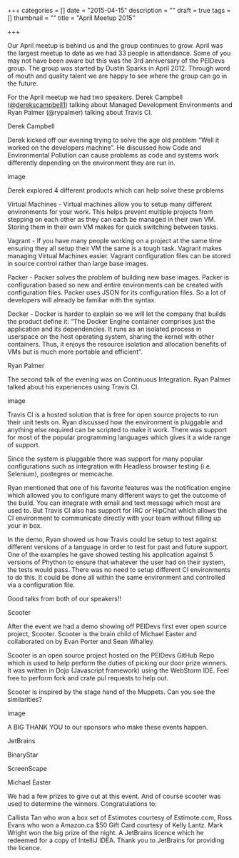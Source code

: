 +++
categories = []
date = "2015-04-15"
description = ""
draft = true
tags = []
thumbnail = ""
title = "April Meetup 2015"

+++


Our April meetup is behind us and the group continues to grow. April was the largest meetup to date as we had 33 people in attendance. Some of you may not have been aware but this was the 3rd anniversary of the PEIDevs group. The group was started by Dustin Sparks in April 2012. Through word of mouth and quality talent we are happy to see where the group can go in the future.

For the April meetup we had two speakers. Derek Campbell (@[derekscampbell1](https://twitter.com/derekscampbell1)) talking about Managed Development Environments and Ryan Palmer (@rypalmer) talking about Travis CI.

Derek Campbell

Derek kicked off our evening trying to solve the age old problem “Well it worked on the developers machine”. He discussed how Code and Environmental Pollution can cause problems as code and systems work differently depending on the environment they are run in.

image

Derek explored 4 different products which can help solve these problems

Virtual Machines - Virtual machines allow you to setup many different environments for your work. This helps prevent multiple projects from stepping on each other as they can each be managed in their own VM. Storing them in their own VM makes for quick switching between tasks.

Vagrant - If you have many people working on a project at the same time ensuring they all setup their VM the same is a tough task. Vagrant makes managing Virtual Machines easier. Vagrant configuration files can be stored in source control rather than large base images.

Packer -  Packer solves the problem of building new base images. Packer is configuration based so new and entire environments can be created with configuration files. Packer uses JSON for its configuration files. So a lot of developers will already be familiar with the syntax.

Docker - Docker is harder to explain so we will let the company that builds the product define it: “The Docker Engine container comprises just the application and its dependencies. It runs as an isolated process in userspace on the host operating system, sharing the kernel with other containers. Thus, it enjoys the resource isolation and allocation benefits of VMs but is much more portable and efficient”.

Ryan Palmer

The second talk of the evening was on Continuous Integration. Ryan Palmer talked about his experiences using Travis CI.

image

Travis CI is a hosted solution that is free for open source projects to run their unit tests on. Ryan discussed how the environment is pluggable and anything else required can be scripted to make it work. There was support for most of the popular programming languages which gives it a wide range of support.

Since the system is pluggable there was support for many popular configurations such as integration with Headless browser testing (i.e. Selenium), postegres or memcache.

Ryan mentioned that one of his favorite features was the notification engine which allowed you to configure many different ways to get the outcome of the build. You can integrate with email and text message which most are used to. But Travis CI also has support for IRC or HipChat which allows the CI environment to communicate directly with your team without filling up your in box.

In the demo, Ryan showed us how Travis could be setup to test against different versions of a language in order to test for past and future support. One of the examples he gave showed testing his application against 5 versions of Phython to ensure that whatever the user had on their system, the tests would pass. There was no need to setup different CI environments to do this. It could be done all within the same environment and controlled via a configuration file.

Good talks from both of our speakers!!

Scooter

After the event we had a demo showing off PEIDevs first ever open source project, Scooter. Scooter is the brain child of Michael Easter and collaborated on by Evan Porter and Sean Whalley.

Scooter is an open source project hosted on the PEIDevs GitHub Repo which is used to help perform the duties of picking our door prize winners. It was written in Dojo (Javascript framework) using the WebStorm IDE. Feel free to perform fork and crate pul requests to help out.

Scooter is inspired by the stage hand of the Muppets. Can you see the similarities?

image

A BIG THANK YOU to our sponsors who make these events happen.

JetBrains

BinaryStar

ScreenScape

Michael Easter

We had a few prizes to give out at this event. And of course scooter was used to determine the winners. Congratulations to:

Callista Tan who won a box set of Estimotes courtesy of Estimote.com, Ross Evans who won a Amazon.ca $50 Gift Card courtesy of Kelly Lantz. Mark Wright won the big prize of the night. A JetBrains licence which he redeemed for a copy of IntelliJ IDEA. Thank you to JetBrains for providing the licence.